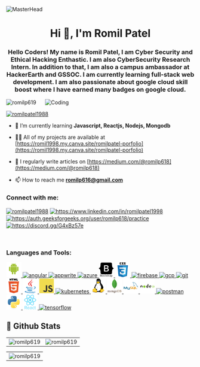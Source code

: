 ![MasterHead](https://repository-images.githubusercontent.com/588181932/e36ec678-7984-4cdd-8e4c-a3932772ff8e)
<h1 align="center">Hi 👋, I'm Romil Patel</h1>
<h3 align="center">Hello Coders! My name is Romil Patel, I am Cyber Security and Ethical Hacking Enthastic. I am also CyberSecurity Research Intern. In addition to that, I am also a campus ambassador at HackerEarth and GSSOC. I am currently learning full-stack web development. I am also passionate about google cloud skill boost where I have earned many badges on google cloud.</h3>
<img align="right" alt="Coding" width="400" src="https://cdn.dribbble.com/users/1162077/screenshots/3848914/programmer.gif">
<p align="left"> <img src="https://komarev.com/ghpvc/?username=romilp619&label=Profile%20views&color=0e75b6&style=flat" alt="romilp619" /> </p>

<p align="left"> <a href="https://twitter.com/romilpatel1988" target="blank"><img src="https://img.shields.io/twitter/follow/romilpatel1988?logo=twitter&style=for-the-badge" alt="romilpatel1988" /></a> </p>

- 🌱 I’m currently learning **Javascript, Reactjs, Nodejs, Mongodb**

- 👨‍💻 All of my projects are available at [https://romil1998.my.canva.site/romilpatel-porfolio](https://romil1998.my.canva.site/romilpatel-porfolio)

- 📝 I regularly write articles on [https://medium.com/@romilp618](https://medium.com/@romilp618)

- 📫 How to reach me **romilp616@gmail.com**

<h3 align="left">Connect with me:</h3>
<p align="left">
<a href="https://twitter.com/romilpatel1988" target="blank"><img align="center" src="https://raw.githubusercontent.com/rahuldkjain/github-profile-readme-generator/master/src/images/icons/Social/twitter.svg" alt="romilpatel1988" height="30" width="40" /></a>
<a href="https://linkedin.com/in/https://www.linkedin.com/in/romilpatel1998" target="blank"><img align="center" src="https://raw.githubusercontent.com/rahuldkjain/github-profile-readme-generator/master/src/images/icons/Social/linked-in-alt.svg" alt="https://www.linkedin.com/in/romilpatel1998" height="30" width="40" /></a>
<a href="https://auth.geeksforgeeks.org/user/https://auth.geeksforgeeks.org/user/romilp618/practice" target="blank"><img align="center" src="https://raw.githubusercontent.com/rahuldkjain/github-profile-readme-generator/master/src/images/icons/Social/geeks-for-geeks.svg" alt="https://auth.geeksforgeeks.org/user/romilp618/practice" height="30" width="40" /></a>
<a href="https://discord.gg/https://discord.gg/G4xBz57e" target="blank"><img align="center" src="https://raw.githubusercontent.com/rahuldkjain/github-profile-readme-generator/master/src/images/icons/Social/discord.svg" alt="https://discord.gg/G4xBz57e" height="30" width="40" /></a>
</p>
<img src="https://www.animatedimages.org/data/media/562/animated-line-image-0111.gif" width="1000" height="2" />

<h3 align="left">Languages and Tools:</h3>
<p align="left"> <a href="https://developer.android.com" target="_blank" rel="noreferrer"> <img src="https://raw.githubusercontent.com/devicons/devicon/master/icons/android/android-original-wordmark.svg" alt="android" width="40" height="40"/> </a> <a href="https://angular.io" target="_blank" rel="noreferrer"> <img src="https://angular.io/assets/images/logos/angular/angular.svg" alt="angular" width="40" height="40"/> </a> <a href="https://appwrite.io" target="_blank" rel="noreferrer"> <img src="https://www.vectorlogo.zone/logos/appwriteio/appwriteio-icon.svg" alt="appwrite" width="40" height="40"/> </a> <a href="https://azure.microsoft.com/en-in/" target="_blank" rel="noreferrer"> <img src="https://www.vectorlogo.zone/logos/microsoft_azure/microsoft_azure-icon.svg" alt="azure" width="40" height="40"/> </a> <a href="https://getbootstrap.com" target="_blank" rel="noreferrer"> <img src="https://raw.githubusercontent.com/devicons/devicon/master/icons/bootstrap/bootstrap-plain-wordmark.svg" alt="bootstrap" width="40" height="40"/> </a> <a href="https://www.w3schools.com/css/" target="_blank" rel="noreferrer"> <img src="https://raw.githubusercontent.com/devicons/devicon/master/icons/css3/css3-original-wordmark.svg" alt="css3" width="40" height="40"/> </a> <a href="https://firebase.google.com/" target="_blank" rel="noreferrer"> <img src="https://www.vectorlogo.zone/logos/firebase/firebase-icon.svg" alt="firebase" width="40" height="40"/> </a> <a href="https://cloud.google.com" target="_blank" rel="noreferrer"> <img src="https://www.vectorlogo.zone/logos/google_cloud/google_cloud-icon.svg" alt="gcp" width="40" height="40"/> </a> <a href="https://git-scm.com/" target="_blank" rel="noreferrer"> <img src="https://www.vectorlogo.zone/logos/git-scm/git-scm-icon.svg" alt="git" width="40" height="40"/> </a> <a href="https://www.w3.org/html/" target="_blank" rel="noreferrer"> <img src="https://raw.githubusercontent.com/devicons/devicon/master/icons/html5/html5-original-wordmark.svg" alt="html5" width="40" height="40"/> </a> <a href="https://www.java.com" target="_blank" rel="noreferrer"> <img src="https://raw.githubusercontent.com/devicons/devicon/master/icons/java/java-original.svg" alt="java" width="40" height="40"/> </a> <a href="https://developer.mozilla.org/en-US/docs/Web/JavaScript" target="_blank" rel="noreferrer"> <img src="https://raw.githubusercontent.com/devicons/devicon/master/icons/javascript/javascript-original.svg" alt="javascript" width="40" height="40"/> </a> <a href="https://kubernetes.io" target="_blank" rel="noreferrer"> <img src="https://www.vectorlogo.zone/logos/kubernetes/kubernetes-icon.svg" alt="kubernetes" width="40" height="40"/> </a> <a href="https://www.linux.org/" target="_blank" rel="noreferrer"> <img src="https://raw.githubusercontent.com/devicons/devicon/master/icons/linux/linux-original.svg" alt="linux" width="40" height="40"/> </a> <a href="https://www.mongodb.com/" target="_blank" rel="noreferrer"> <img src="https://raw.githubusercontent.com/devicons/devicon/master/icons/mongodb/mongodb-original-wordmark.svg" alt="mongodb" width="40" height="40"/> </a> <a href="https://www.mysql.com/" target="_blank" rel="noreferrer"> <img src="https://raw.githubusercontent.com/devicons/devicon/master/icons/mysql/mysql-original-wordmark.svg" alt="mysql" width="40" height="40"/> </a> <a href="https://nodejs.org" target="_blank" rel="noreferrer"> <img src="https://raw.githubusercontent.com/devicons/devicon/master/icons/nodejs/nodejs-original-wordmark.svg" alt="nodejs" width="40" height="40"/> </a> <a href="https://postman.com" target="_blank" rel="noreferrer"> <img src="https://www.vectorlogo.zone/logos/getpostman/getpostman-icon.svg" alt="postman" width="40" height="40"/> </a> <a href="https://www.python.org" target="_blank" rel="noreferrer"> <img src="https://raw.githubusercontent.com/devicons/devicon/master/icons/python/python-original.svg" alt="python" width="40" height="40"/> </a> <a href="https://reactjs.org/" target="_blank" rel="noreferrer"> <img src="https://raw.githubusercontent.com/devicons/devicon/master/icons/react/react-original-wordmark.svg" alt="react" width="40" height="40"/> </a> <a href="https://www.tensorflow.org" target="_blank" rel="noreferrer"> <img src="https://www.vectorlogo.zone/logos/tensorflow/tensorflow-icon.svg" alt="tensorflow" width="40" height="40"/> </a> </p>

## 💫 Github Stats

<table>    
<tr>
  <td align="center">
    <img width="400" src="https://github-readme-streak-stats.herokuapp.com?user=romilp619&theme=monokai&background=000000&border=FFFFFF&fire=FFF244&currStreakNum=17F6F0&sideNums=11FDFF&dates=CDEB40&sideLabels=FF28D2" alt="romilp619" />
  </td>
  <td align="center">
    <img width="365" src="https://github-readme-stats.vercel.app/api?username=romilp619&theme=highcontrast&hide_border=false&include_all_commits=false&count_private=false" alt="romilp619" /> 
  </td>
</tr>
</table>

<table>    
<tr>
  <td align="center">
    <img height="190" width="792" src="https://github-readme-stats.vercel.app/api/top-langs/?username=romilp619&theme=highcontrast&hide_border=false&include_all_commits=false&count_private=false&layout=compact" alt="romilp619" /> 
  </td>
</tr>
</table>
